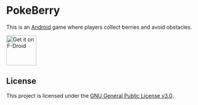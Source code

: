 # PokeBerry

This is an [Android](https://www.android.com/) game where players collect berries and avoid obstacles.

[<img src="https://fdroid.gitlab.io/artwork/badge/get-it-on.png"
    alt="Get it on F-Droid"
    height="80">](https://f-droid.org/packages/dev.enriqueseor.pikaberry/)

## License

This project is licensed under the [GNU General Public License v3.0](LICENSE).